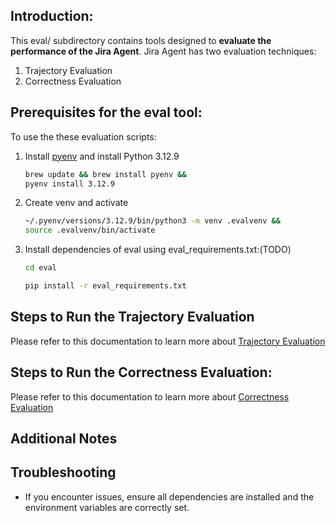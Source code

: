 ## Introduction:

This eval/ subdirectory contains tools designed to **evaluate the performance of the Jira Agent**. Jira Agent has two evaluation techniques:

1. Trajectory Evaluation
2. Correctness Evaluation

## Prerequisites for the eval tool:

To use the these evaluation scripts:

1. Install [pyenv](https://github.com/pyenv/pyenv?tab=readme-ov-file#installation) and install Python 3.12.9
   ```bash
   brew update && brew install pyenv &&
   pyenv install 3.12.9

2. Create venv and activate
   ```bash
   ~/.pyenv/versions/3.12.9/bin/python3 -m venv .evalvenv &&
   source .evalvenv/bin/activate
   ```
3. Install dependencies of eval using eval_requirements.txt:(TODO)
   
   ```sh
   cd eval
   ```
   ```sh
   pip install -r eval_requirements.txt
   ```

## Steps to Run the Trajectory Evaluation
Please refer to this documentation to learn more about [Trajectory Evaluation](trajectory_evaluation_README.md)

## Steps to Run the Correctness Evaluation:

 Please refer to this documentation to learn more about [Correctness Evaluation](../readme_jira_correctness_evaluation.md)

## Additional Notes

## Troubleshooting

- If you encounter issues, ensure all dependencies are installed and the environment variables are correctly set.

